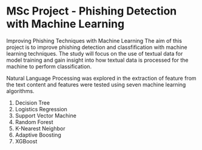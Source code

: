# MSc Project -  Phishing Detection with Machine Learning
Improving Phishing Techniques with Machine Learning
The aim of this project is to improve phishing detection and classfification with machine learning techniques. The study will focus on the use of textual data for model training and gain insight into how textual data is processed for the machine to perform classification.

Natural Language Processing was explored in the extraction of feature from the text content and features were tested using seven machine learning algorithms.

1. Decision Tree    
2. Logistics Regression
3. Support Vector Machine
4. Random Forest
5. K-Nearest Neighbor
6. Adaptive Boosting
7. XGBoost

